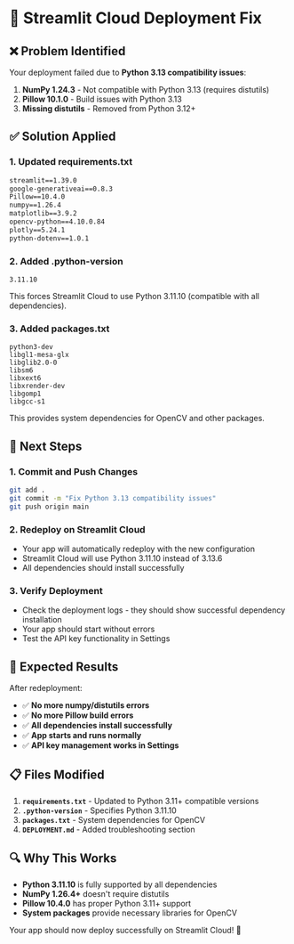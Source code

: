 # 🔧 Streamlit Cloud Deployment Fix

## ❌ Problem Identified
Your deployment failed due to **Python 3.13 compatibility issues**:

1. **NumPy 1.24.3** - Not compatible with Python 3.13 (requires distutils)
2. **Pillow 10.1.0** - Build issues with Python 3.13
3. **Missing distutils** - Removed from Python 3.12+

## ✅ Solution Applied

### 1. **Updated requirements.txt**
```txt
streamlit==1.39.0
google-generativeai==0.8.3
Pillow==10.4.0
numpy==1.26.4
matplotlib==3.9.2
opencv-python==4.10.0.84
plotly==5.24.1
python-dotenv==1.0.1
```

### 2. **Added .python-version**
```
3.11.10
```
This forces Streamlit Cloud to use Python 3.11.10 (compatible with all dependencies).

### 3. **Added packages.txt**
```
python3-dev
libgl1-mesa-glx
libglib2.0-0
libsm6
libxext6
libxrender-dev
libgomp1
libgcc-s1
```
This provides system dependencies for OpenCV and other packages.

## 🚀 Next Steps

### 1. **Commit and Push Changes**
```bash
git add .
git commit -m "Fix Python 3.13 compatibility issues"
git push origin main
```

### 2. **Redeploy on Streamlit Cloud**
- Your app will automatically redeploy with the new configuration
- Streamlit Cloud will use Python 3.11.10 instead of 3.13.6
- All dependencies should install successfully

### 3. **Verify Deployment**
- Check the deployment logs - they should show successful dependency installation
- Your app should start without errors
- Test the API key functionality in Settings

## 🎯 Expected Results

After redeployment:
- ✅ **No more numpy/distutils errors**
- ✅ **No more Pillow build errors**
- ✅ **All dependencies install successfully**
- ✅ **App starts and runs normally**
- ✅ **API key management works in Settings**

## 📋 Files Modified

1. **`requirements.txt`** - Updated to Python 3.11+ compatible versions
2. **`.python-version`** - Specifies Python 3.11.10
3. **`packages.txt`** - System dependencies for OpenCV
4. **`DEPLOYMENT.md`** - Added troubleshooting section

## 🔍 Why This Works

- **Python 3.11.10** is fully supported by all dependencies
- **NumPy 1.26.4+** doesn't require distutils
- **Pillow 10.4.0** has proper Python 3.11+ support
- **System packages** provide necessary libraries for OpenCV

Your app should now deploy successfully on Streamlit Cloud! 🎉

